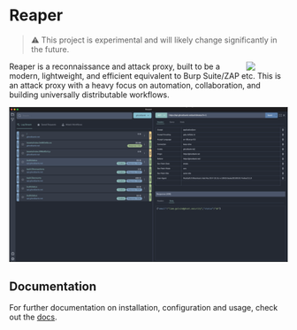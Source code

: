 # Reaper

> :warning:
> This project is experimental and will likely change significantly in the future.

<img width="75" align="right" src="frontend/src/assets/images/logo.png">

Reaper is a reconnaissance and attack proxy, built to be a modern, lightweight, and efficient equivalent to Burp
Suite/ZAP etc. This is an attack proxy with a heavy focus on automation, collaboration, and building universally
distributable workflows.

![Reaper Screenshot](screenshot.png)

## Documentation

For further documentation on installation, configuration and usage, check out
the [docs](https://ghostsecurity.github.io/reaper).


